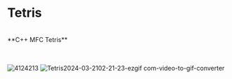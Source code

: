 # Tetris

<br/> 
**C++ MFC Tetris**
<br/> 
<br/> 
<br/> 

![4124213](https://github.com/ShinYEB/Tetris/assets/91859242/d4bc45a2-c9e8-4ca0-bc1e-cca82e366c31)
![Tetris2024-03-2102-21-23-ezgif com-video-to-gif-converter](https://github.com/ShinYEB/Tetris/assets/91859242/b06c53d8-c981-419b-a731-bd9aeb14865b)
